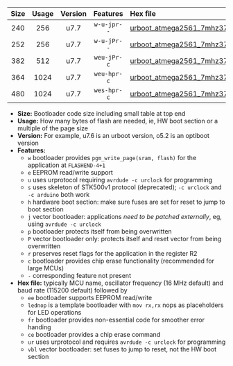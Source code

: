 |Size|Usage|Version|Features|Hex file|
|:-:|:-:|:-:|:-:|:--|
|240|256|u7.7|`w-u-jpr--`|[urboot_atmega2561_7mhz3728_460800bps_lednop_ur_vbl.hex](https://raw.githubusercontent.com/stefanrueger/urboot.hex/main/mcus/atmega2561/fcpu_7mhz3728/460800_bps/urboot_atmega2561_7mhz3728_460800bps_lednop_ur_vbl.hex)|
|252|256|u7.7|`w-u-jPr--`|[urboot_atmega2561_7mhz3728_460800bps_ur_vbl.hex](https://raw.githubusercontent.com/stefanrueger/urboot.hex/main/mcus/atmega2561/fcpu_7mhz3728/460800_bps/urboot_atmega2561_7mhz3728_460800bps_ur_vbl.hex)|
|382|512|u7.7|`weu-jPr-c`|[urboot_atmega2561_7mhz3728_460800bps_ee_lednop_fr_ce_ur_vbl.hex](https://raw.githubusercontent.com/stefanrueger/urboot.hex/main/mcus/atmega2561/fcpu_7mhz3728/460800_bps/urboot_atmega2561_7mhz3728_460800bps_ee_lednop_fr_ce_ur_vbl.hex)|
|364|1024|u7.7|`weu-hpr-c`|[urboot_atmega2561_7mhz3728_460800bps_ee_lednop_fr_ce_ur.hex](https://raw.githubusercontent.com/stefanrueger/urboot.hex/main/mcus/atmega2561/fcpu_7mhz3728/460800_bps/urboot_atmega2561_7mhz3728_460800bps_ee_lednop_fr_ce_ur.hex)|
|480|1024|u7.7|`wes-hpr-c`|[urboot_atmega2561_7mhz3728_460800bps_ee_lednop_fr_ce.hex](https://raw.githubusercontent.com/stefanrueger/urboot.hex/main/mcus/atmega2561/fcpu_7mhz3728/460800_bps/urboot_atmega2561_7mhz3728_460800bps_ee_lednop_fr_ce.hex)|

- **Size:** Bootloader code size including small table at top end
- **Usage:** How many bytes of flash are needed, ie, HW boot section or a multiple of the page size
- **Version:** For example, u7.6 is an urboot version, o5.2 is an optiboot version
- **Features:**
  + `w` bootloader provides `pgm_write_page(sram, flash)` for the application at `FLASHEND-4+1`
  + `e` EEPROM read/write support
  + `u` uses urprotocol requiring `avrdude -c urclock` for programming
  + `s` uses skeleton of STK500v1 protocol (deprecated); `-c urclock` and `-c arduino` both work
  + `h` hardware boot section: make sure fuses are set for reset to jump to boot section
  + `j` vector bootloader: applications *need to be patched externally*, eg, using `avrdude -c urclock`
  + `p` bootloader protects itself from being overwritten
  + `P` vector bootloader only: protects itself and reset vector from being overwritten
  + `r` preserves reset flags for the application in the register R2
  + `c` bootloader provides chip erase functionality (recommended for large MCUs)
  + `-` corresponding feature not present
- **Hex file:** typically MCU name, oscillator frequency (16 MHz default) and baud rate (115200 default) followed by
  + `ee` bootloader supports EEPROM read/write
  + `lednop` is a template bootloader with `mov rx,rx` nops as placeholders for LED operations
  + `fr` bootloader provides non-essential code for smoother error handing
  + `ce` bootloader provides a chip erase command
  + `ur` uses urprotocol and requires `avrdude -c urclock` for programming
  + `vbl` vector bootloader: set fuses to jump to reset, not the HW boot section
